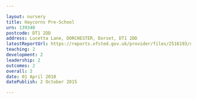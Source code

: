 ```yaml
---

layout: nursery
title: Haycorns Pre-School
urn: 139340
postcode: DT1 2DD
address: Lucetta Lane, DORCHESTER, Dorset, DT1 2DD
latestReportUrl: https://reports.ofsted.gov.uk/provider/files/2516193/urn/139340.pdf
teaching: 2
development: 2
leadership: 2
outcomes: 2
overall: 2
date: 01 April 2018 
datePublish: 2 October 2015

---
```

